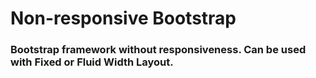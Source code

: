 # Non-responsive Bootstrap

### Bootstrap framework without responsiveness. Can be used with Fixed or Fluid Width Layout.
